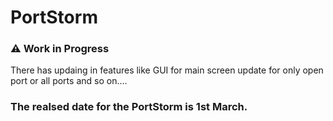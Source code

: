 # PortStorm

### ⚠️ Work in Progress

There has updaing in features like
                                  GUI for main screen
                                  update for only open port or all ports
                                  and so on....


### The realsed date for the PortStorm is 1st March.
